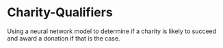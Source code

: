 # Charity-Qualifiers
Using a neural network model to determine if a charity is likely to succeed and award a donation if that is the case.

